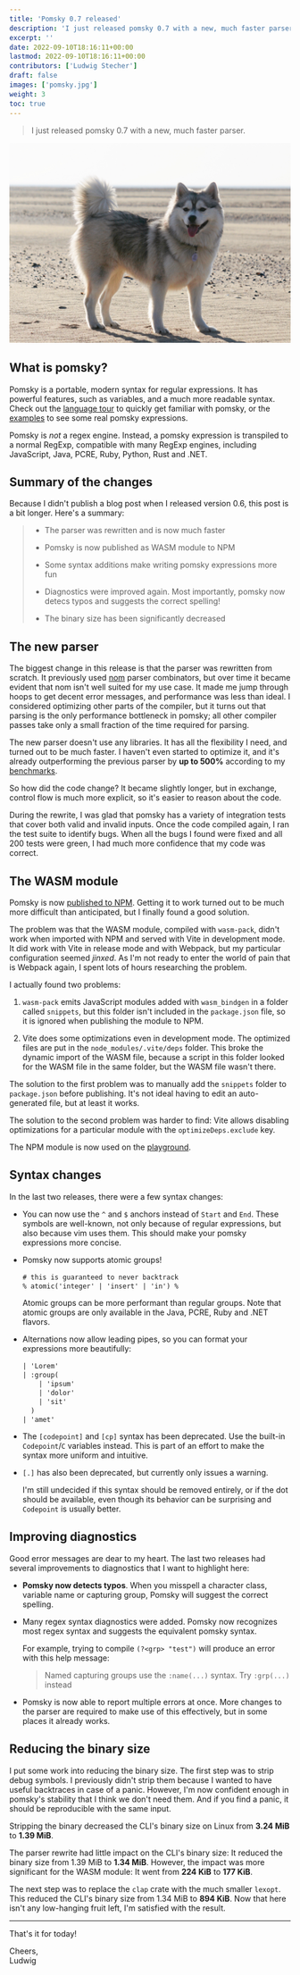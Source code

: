 ```yaml
---
title: 'Pomsky 0.7 released'
description: 'I just released pomsky 0.7 with a new, much faster parser.'
excerpt: ''
date: 2022-09-10T18:16:11+00:00
lastmod: 2022-09-10T18:16:11+00:00
contributors: ['Ludwig Stecher']
draft: false
images: ['pomsky.jpg']
weight: 3
toc: true
---
```


> I just released pomsky 0.7 with a new, much faster parser.

![Pomsky](pomsky.jpg)

## What is pomsky?

Pomsky is a portable, modern syntax for regular expressions. It has powerful features, such as
variables, and a much more readable syntax. Check out the
[language tour](https://pomsky-lang.org/docs/language-tour/basics/) to quickly get familiar with
pomsky, or the [examples](https://pomsky-lang.org/docs/examples/) to see some real pomsky
expressions.

Pomsky is _not_ a regex engine. Instead, a pomsky expression is transpiled to a normal RegExp,
compatible with many RegExp engines, including JavaScript, Java, PCRE, Ruby, Python, Rust and .NET.

## Summary of the changes

Because I didn't publish a blog post when I released version 0.6, this post is a bit longer. Here's
a summary:

> - The parser was rewritten and is now much faster
>
> - Pomsky is now published as WASM module to NPM
>
> - Some syntax additions make writing pomsky expressions more fun
>
> - Diagnostics were improved again. Most importantly, pomsky now detecs typos and suggests the
>   correct spelling!
>
> - The binary size has been significantly decreased

## The new parser

The biggest change in this release is that the parser was rewritten from scratch. It previously used
[nom](https://docs.rs/nom/latest/nom/) parser combinators, but over time it became evident that
nom isn't well suited for my use case. It made me jump through hoops to get decent error messages,
and performance was less than ideal. I considered optimizing other parts of the compiler, but it
turns out that parsing is the only performance bottleneck in pomsky; all other compiler passes
take only a small fraction of the time required for parsing.

The new parser doesn't use any libraries. It has all the flexibility I need, and turned out to be
much faster. I haven't even started to optimize it, and it's already outperforming the previous
parser by **up to 500%** according to my
[benchmarks](https://github.com/rulex-rs/pomsky/tree/main/benchmark).

So how did the code change? It became slightly longer, but in exchange, control flow is much more
explicit, so it's easier to reason about the code.

During the rewrite, I was glad that pomsky has a variety of integration tests that cover both valid
and invalid inputs. Once the code compiled again, I ran the test suite to identify bugs. When all
the bugs I found were fixed and all 200 tests were green, I had much more confidence that my code
was correct.

## The WASM module

Pomsky is now [published to NPM](https://www.npmjs.com/package/pomsky-wasm). Getting it to work
turned out to be much more difficult than anticipated, but I finally found a good solution.

The problem was that the WASM module, compiled with `wasm-pack`, didn't work when imported with NPM
and served with Vite in development mode. It did work with Vite in release mode and with Webpack,
but my particular configuration seemed _jinxed_. As I'm not ready to enter the world of pain that
is Webpack again, I spent lots of hours researching the problem.

I actually found two problems:

1. `wasm-pack` emits JavaScript modules added with `wasm_bindgen` in a folder called `snippets`,
   but this folder isn't included in the `package.json` file, so it is ignored when publishing the
   module to NPM.

2. Vite does some optimizations even in development mode. The optimized files are put in the
   `node_modules/.vite/deps` folder. This broke the dynamic import of the WASM file, because a
   script in this folder looked for the WASM file in the same folder, but the WASM file wasn't
   there.

The solution to the first problem was to manually add the `snippets` folder to `package.json` before
publishing. It's not ideal having to edit an auto-generated file, but at least it works.

The solution to the second problem was harder to find: Vite allows disabling optimizations for a
particular module with the `optimizeDeps.exclude` key.

The NPM module is now used on the [playground](https://playground.pomsky-lang.org/).

## Syntax changes

In the last two releases, there were a few syntax changes:

- You can now use the `^` and `$` anchors instead of `Start` and `End`. These symbols are
  well-known, not only because of regular expressions, but also because vim uses them.
  This should make your pomsky expressions more concise.

- Pomsky now supports atomic groups!

  ```pomsky
  # this is guaranteed to never backtrack
  % atomic('integer' | 'insert' | 'in') %
  ```

  Atomic groups can be more performant than regular groups. Note that atomic groups are only
  available in the Java, PCRE, Ruby and .NET flavors.

- Alternations now allow leading pipes, so you can format your expressions more beautifully:

  ```pomsky
  | 'Lorem'
  | :group(
      | 'ipsum'
      | 'dolor'
      | 'sit'
    )
  | 'amet'
  ```

- The `[codepoint]` and `[cp]` syntax has been deprecated. Use the built-in `Codepoint`/`C`
  variables instead. This is part of an effort to make the syntax more uniform and intuitive.

- `[.]` has also been deprecated, but currently only issues a warning.

  I'm still undecided if this syntax should be removed entirely, or if the dot should be available,
  even though its behavior can be surprising and `Codepoint` is usually better.

## Improving diagnostics

Good error messages are dear to my heart. The last two releases had several improvements to
diagnostics that I want to highlight here:

- **Pomsky now detects typos**. When you misspell a character class, variable name or capturing
  group, Pomsky will suggest the correct spelling.

- Many regex syntax diagnostics were added. Pomsky now recognizes most regex syntax and suggests
  the equivalent pomsky syntax.

  For example, trying to compile `(?<grp> "test")` will produce an error with this help message:

  > Named capturing groups use the `:name(...)` syntax. Try `:grp(...)` instead

- Pomsky is now able to report multiple errors at once. More changes to the parser are required
  to make use of this effectively, but in some places it already works.

## Reducing the binary size

I put some work into reducing the binary size. The first step was to strip debug symbols. I
previously didn't strip them because I wanted to have useful backtraces in case of a panic. However,
I'm now confident enough in pomsky's stability that I think we don't need them. And if you find a
panic, it should be reproducible with the same input.

Stripping the binary decreased the CLI's binary size on Linux from **3.24 MiB** to **1.39 MiB**.

The parser rewrite had little impact on the CLI's binary size: It reduced the binary size from
1.39 MiB to **1.34 MiB**. However, the impact was more significant for the WASM module: It went
from **224 KiB** to **177 KiB**.

The next step was to replace the `clap` crate with the much smaller `lexopt`. This reduced the CLI's
binary size from 1.34 MiB to **894 KiB**. Now that here isn't any low-hanging fruit left, I'm
satisfied with the result.

---

That's it for today!

Cheers,\
Ludwig
